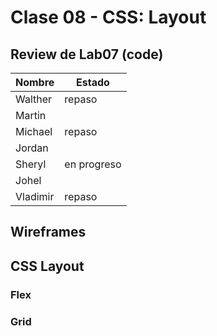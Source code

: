 # Clase 08 - CSS: Layout

## Review de Lab07 (code)

| Nombre   | Estado      |
| -------- | ----------- |
| Walther  | repaso      |
| Martin   |             |
| Michael  | repaso      |
| Jordan   |             |
| Sheryl   | en progreso |
| Johel    |             |
| Vladimir | repaso      |

## Wireframes

## CSS Layout

### Flex

### Grid
